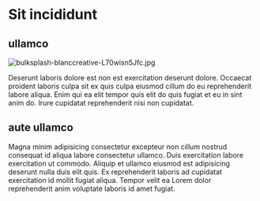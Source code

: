 # Sit incididunt

## ullamco

<img class="bordered" src="/_merged_assets/_static/images/bulksplash-blanccreative-L70wisn5Jfc.jpg" alt="bulksplash-blanccreative-L70wisn5Jfc.jpg" />

Deserunt laboris dolore est non est exercitation deserunt dolore. Occaecat proident laboris culpa sit ex quis culpa eiusmod cillum do eu reprehenderit labore aliqua. Enim qui ea elit tempor quis elit do quis fugiat et eu in sint anim do. Irure cupidatat reprehenderit nisi non cupidatat.

## aute ullamco

Magna minim adipisicing consectetur excepteur non cillum nostrud consequat id aliqua labore consectetur ullamco. Duis exercitation labore exercitation ut commodo. Aliquip et ullamco eiusmod est adipisicing deserunt nulla duis elit quis. Ex reprehenderit laboris ad cupidatat exercitation id mollit fugiat aliqua. Tempor velit ea Lorem dolor reprehenderit anim voluptate laboris id amet fugiat.